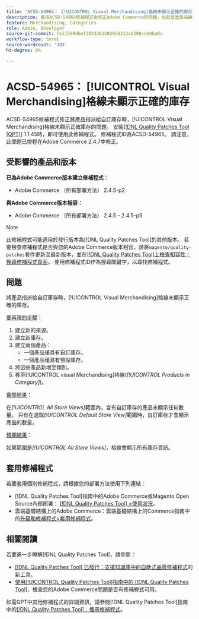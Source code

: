 ```yaml
---
title: 'ACSD-54965： [!UICONTROL Visual Merchandising]格線未顯示正確的庫存'
description: 套用ACSD-54965修補程式來修正Adobe Commerce的問題，也就是當產品被指派給自訂庫存時，[!UICONTROL Visual Merchandising]格線無法顯示正確的庫存。
feature: Merchandising, Categories
role: Admin, Developer
source-git-commit: fe11599dbef283326db029b0312ad290cde0ba0a
workflow-type: tm+mt
source-wordcount: '383'
ht-degree: 0%

---
```


# ACSD-54965： [!UICONTROL Visual Merchandising]格線未顯示正確的庫存

ACSD-54965修補程式修正將產品指派給自訂庫存時，[!UICONTROL Visual Merchandising]格線未顯示正確庫存的問題。 安裝[[!DNL Quality Patches Tool (QPT)]](https://experienceleague.adobe.com/en/docs/commerce-knowledge-base/kb/announcements/commerce-announcements/magento-quality-patches-released-new-tool-to-self-serve-quality-patches) 1.1.45時，即可使用此修補程式。 修補程式ID為ACSD-54965。 請注意，此問題已排程在Adobe Commerce 2.4.7中修正。

## 受影響的產品和版本

**已為Adobe Commerce版本建立修補程式：**

* Adobe Commerce （所有部署方法） 2.4.5-p2

**與Adobe Commerce版本相容：**

* Adobe Commerce （所有部署方法） 2.4.5 - 2.4.5-p5

>[!NOTE]
>
>此修補程式可能適用於發行版本為[!DNL Quality Patches Tool]的其他版本。 若要檢查修補程式是否與您的Adobe Commerce版本相容，請將`magento/quality-patches`套件更新至最新版本，並在[[!DNL Quality Patches Tool]上檢查相容性：搜尋修補程式頁面](https://experienceleague.adobe.com/tools/commerce-quality-patches/index.html)。 使用修補程式ID作為搜尋關鍵字，以尋找修補程式。

## 問題

將產品指派給自訂庫存時，[!UICONTROL Visual Merchandising]格線未顯示正確的庫存。

<u>要再現的步驟</u>：

1. 建立新的來源。
1. 建立新庫存。
1. 建立兩個產品：
   * 一個產品僅具有自訂庫存。
   * 一個產品僅具有預設庫存。
1. 將這些產品新增至類別。
1. 移至[!UICONTROL visual Merchandising]格線(*[!UICONTROL Products in Category]*)。

<u>實際結果</u>：

在&#x200B;*[!UICONTROL All Store Views]*&#x200B;範圍內，含有自訂庫存的產品未顯示任何數量。 只有在選取&#x200B;*[!UICONTROL Default Store View]*&#x200B;範圍時，自訂庫存才會顯示產品的數量。

<u>預期結果</u>：

如果範圍是&#x200B;*[!UICONTROL All Store Views]*，格線會顯示所有庫存資訊。

## 套用修補程式

若要套用個別修補程式，請根據您的部署方法使用下列連結：

* [!DNL Quality Patches Tool]指南中的Adobe Commerce或Magento Open Source內部部署： [[!DNL Quality Patches Tool] >使用狀況](/help/tools/quality-patches-tool/usage.md)。
* 雲端基礎結構上的Adobe Commerce：雲端基礎結構上的Commerce指南中的[升級和修補程式>套用修補程式](https://experienceleague.adobe.com/docs/commerce-cloud-service/user-guide/develop/upgrade/apply-patches.html)。

## 相關閱讀

若要進一步瞭解[!DNL Quality Patches Tool]，請參閱：

* [[!DNL Quality Patches Tool] 已發行：支援知識庫中的自助式品質修補程式](https://experienceleague.adobe.com/en/docs/commerce-knowledge-base/kb/announcements/commerce-announcements/magento-quality-patches-released-new-tool-to-self-serve-quality-patches)的新工具。
* [使用[!UICONTROL Quality Patches Tool]指南中的 [!DNL Quality Patches Tool]](/help/tools/quality-patches-tool/patches-available-in-qpt/check-patch-for-magento-issue-with-magento-quality-patches.md)，檢查您的Adobe Commerce問題是否有修補程式可用。


如需QPT中其他修補程式的詳細資訊，請參閱[!DNL Quality Patches Tool]指南中的[[!DNL Quality Patches Tool]：搜尋修補程式](https://experienceleague.adobe.com/tools/commerce-quality-patches/index.html)。
